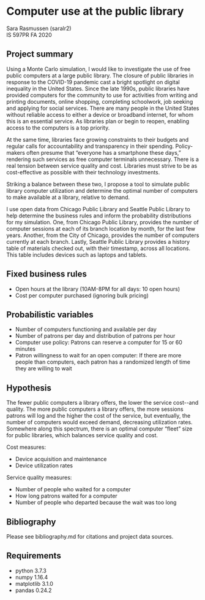 # Computer use at the public library

Sara Rasmussen (saralr2)  
IS 597PR FA 2020 

## Project summary

Using a Monte Carlo simulation, I would like to investigate the use of free public computers at a large public library. The closure of public libraries in response to the COVID-19 pandemic cast a bright spotlight on digital inequality in the United States. Since the late 1990s, public libraries have provided computers for the community to use for activities from writing and printing documents, online shopping, completing schoolwork, job seeking and applying for social services. There are many people in the United States without reliable access to either a device or broadband internet, for whom this is an essential service. As libraries plan or begin to reopen, enabling access to the computers is a top priority. 

At the same time, libraries face growing constraints to their budgets and regular calls for accountability and transparency in their spending. Policy-makers often presume that “everyone has a smartphone these days,” rendering such services as free computer terminals unnecessary. There is a real tension between service quality and cost. Libraries must strive to be as cost-effective as possible with their technology investments.   

Striking a balance between these two, I propose a tool to simulate public library computer utilization and determine the optimal number of computers to make available at a library, relative to demand.

I use open data from Chicago Public Library and Seattle Public Library to help determine the business rules and inform the probability distributions for my simulation. One, from Chicago Public Library, provides the number of computer sessions at each of its branch location by month, for the last few years. Another, from the City of Chicago, provides the number of computers currently at each branch. Lastly, Seattle Public Library provides a history table of materials checked out, with their timestamp, across all locations. This table includes devices such as laptops and tablets.

## Fixed business rules
- Open hours at the library (10AM-8PM for all days: 10 open hours)
- Cost per computer purchased (ignoring bulk pricing)

## Probabilistic variables
- Number of computers functioning and available per day
- Number of patrons per day and distribution of patrons per hour
- Computer use policy: Patrons can reserve a computer for 15 or 60 minutes
- Patron willingness to wait for an open computer: If there are more people than computers, each patron has a randomized length of time they are willing to wait

## Hypothesis
The fewer public computers a library offers, the lower the service cost--and quality. The more public computers a library offers, the more sessions patrons will log and the higher the cost of the service, but eventually, the number of computers would exceed demand, decreasing utilization rates. Somewhere along this spectrum, there is an optimal computer “fleet” size for public libraries, which balances service quality and cost.

Cost measures:
- Device acquisition and maintenance 
- Device utilization rates

Service quality measures:
- Number of people who waited for a computer 
- How long patrons waited for a computer
- Number of people who departed because the wait was too long

## Bibliography
Please see bibliography.md for citations and project data sources.

## Requirements
- python 3.7.3  
- numpy 1.16.4  
- matplotlib 3.1.0  
- pandas 0.24.2  
